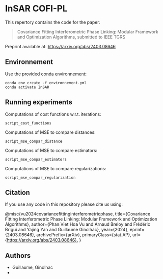 # InSAR COFI-PL

This repertory contains the code for the paper:
> Covariance Fitting Interferometric Phase Linking: Modular Framework and Optimization Algorithms, submitted to IEEE TGRS

Preprint available at: https://arxiv.org/abs/2403.08646

## Environnement

Use the provided conda environnement:
```console
conda env create -f environnement.yml
conda activate InSAR
```

## Running experiments

Computations of cost functions w.r.t. iterations:
```
script_cost_functions
```
Computations of MSE to compare distances:
```
script_mse_compar_distance
```
Computations of MSE to compare estimators:
```
script_mse_compar_estimators
```
Computations of MSE to compare regularizations:
```
script_mse_compar_regularization
```

## Citation

If you use any code in this repository please cite us using:
>
@misc{vu2024covariancefittinginterferometricphase,
      title={Covariance Fitting Interferometric Phase Linking: Modular Framework and Optimization Algorithms}, 
      author={Phan Viet Hoa Vu and Arnaud Breloy and Frédéric Brigui and Yajing Yan and Guillaume Ginolhac},
      year={2024},
      eprint={2403.08646},
      archivePrefix={arXiv},
      primaryClass={stat.AP},
      url={https://arxiv.org/abs/2403.08646}, 
}

## Authors

* Guillaume, Ginolhac
* 


